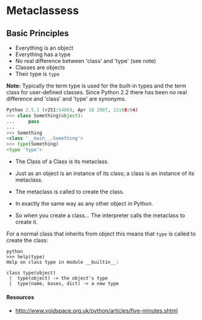 # Metaclassess

## Basic Principles

* Everything is an object
* Everything has a type
* No real difference between 'class' and 'type' (see note)
* Classes are objects
* Their type is `type`

**Note:** Typically the term type is used for the built-in types and the term class for user-defined classes. Since Python 2.2 there has been no real difference and 'class' and 'type' are synonyms.

```python
Python 2.5.1 (r251:54869, Apr 18 2007, 22:08:04)
>>> class Something(object):
...     pass
...
>>> Something
<class '__main__.Something'>
>>> type(Something)
<type 'type'>
```

* The Class of a Class is its metaclass.
* Just as an object is an instance of its class; a class is an instance of its metaclass.
* The metaclass is called to create the class.
* In exactly the same way as any other object in Python.
* So when you create a class... The interpreter calls the metaclass to create it.For a normal class that inherits from object this means that `type` is called to create the class:

```python
>>> help(type)
Help on class type in module __builtin__:

class type(object)
 |  type(object) -> the object's type
 |  type(name, bases, dict) -> a new type
```

#### Resources

* http://www.voidspace.org.uk/python/articles/five-minutes.shtml
